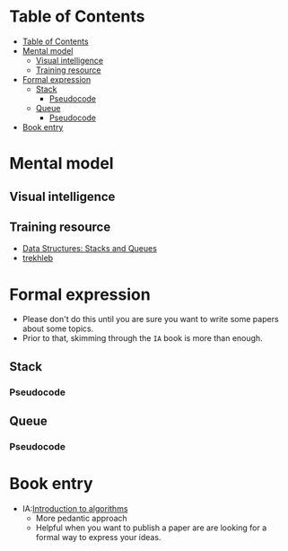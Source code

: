 # Table of Contents
- [Table of Contents](#table-of-contents)
- [Mental model](#mental-model)
  - [Visual intelligence](#visual-intelligence)
  - [Training resource](#training-resource)
- [Formal expression](#formal-expression)
  - [Stack](#stack)
    - [Pseudocode](#pseudocode)
  - [Queue](#queue)
    - [Pseudocode](#pseudocode-1)
- [Book entry](#book-entry)
# Mental model


## Visual intelligence

## Training resource
- [Data Structures: Stacks and Queues](https://www.youtube.com/watch?v=wjI1WNcIntg)
- [trekhleb](https://github.com/trekhleb/javascript-algorithms/tree/master/src/data-structures/stack)

# Formal expression
- Please don't do this until you are sure you want to write some papers about some topics.
- Prior to that, skimming through the ```IA``` book is more than enough.
## Stack
### Pseudocode
## Queue
### Pseudocode
# Book entry
- IA:[Introduction to algorithms](https://edutechlearners.com/download/Introduction_to_algorithms-3rd%20Edition.pdf)
  - More pedantic approach
  - Helpful when you want to publish a paper are are looking for a formal way to express your ideas.